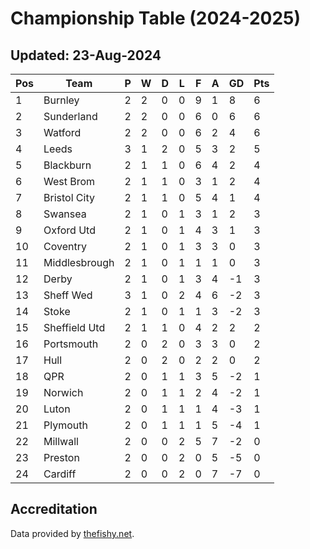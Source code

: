 # Championship Table (2024-2025)
## Updated: 23-Aug-2024

| Pos | Team | P | W | D | L | F | A | GD | Pts |
| --- | --- | --- | --- | --- | --- | --- | --- | --- | --- |
| 1 | Burnley | 2 | 2 | 0 | 0 | 9 | 1 | 8 | 6 |
| 2 | Sunderland | 2 | 2 | 0 | 0 | 6 | 0 | 6 | 6 |
| 3 | Watford | 2 | 2 | 0 | 0 | 6 | 2 | 4 | 6 |
| 4 | Leeds | 3 | 1 | 2 | 0 | 5 | 3 | 2 | 5 |
| 5 | Blackburn | 2 | 1 | 1 | 0 | 6 | 4 | 2 | 4 |
| 6 | West Brom | 2 | 1 | 1 | 0 | 3 | 1 | 2 | 4 |
| 7 | Bristol City | 2 | 1 | 1 | 0 | 5 | 4 | 1 | 4 |
| 8 | Swansea | 2 | 1 | 0 | 1 | 3 | 1 | 2 | 3 |
| 9 | Oxford Utd | 2 | 1 | 0 | 1 | 4 | 3 | 1 | 3 |
| 10 | Coventry | 2 | 1 | 0 | 1 | 3 | 3 | 0 | 3 |
| 11 | Middlesbrough | 2 | 1 | 0 | 1 | 1 | 1 | 0 | 3 |
| 12 | Derby | 2 | 1 | 0 | 1 | 3 | 4 | -1 | 3 |
| 13 | Sheff Wed | 3 | 1 | 0 | 2 | 4 | 6 | -2 | 3 |
| 14 | Stoke | 2 | 1 | 0 | 1 | 1 | 3 | -2 | 3 |
| 15 | Sheffield Utd | 2 | 1 | 1 | 0 | 4 | 2 | 2 | 2 |
| 16 | Portsmouth | 2 | 0 | 2 | 0 | 3 | 3 | 0 | 2 |
| 17 | Hull | 2 | 0 | 2 | 0 | 2 | 2 | 0 | 2 |
| 18 | QPR | 2 | 0 | 1 | 1 | 3 | 5 | -2 | 1 |
| 19 | Norwich | 2 | 0 | 1 | 1 | 2 | 4 | -2 | 1 |
| 20 | Luton | 2 | 0 | 1 | 1 | 1 | 4 | -3 | 1 |
| 21 | Plymouth | 2 | 0 | 1 | 1 | 1 | 5 | -4 | 1 |
| 22 | Millwall | 2 | 0 | 0 | 2 | 5 | 7 | -2 | 0 |
| 23 | Preston | 2 | 0 | 0 | 2 | 0 | 5 | -5 | 0 |
| 24 | Cardiff | 2 | 0 | 0 | 2 | 0 | 7 | -7 | 0 |

## Accreditation 

Data provided by [thefishy.net](https://www.thefishy.net/).